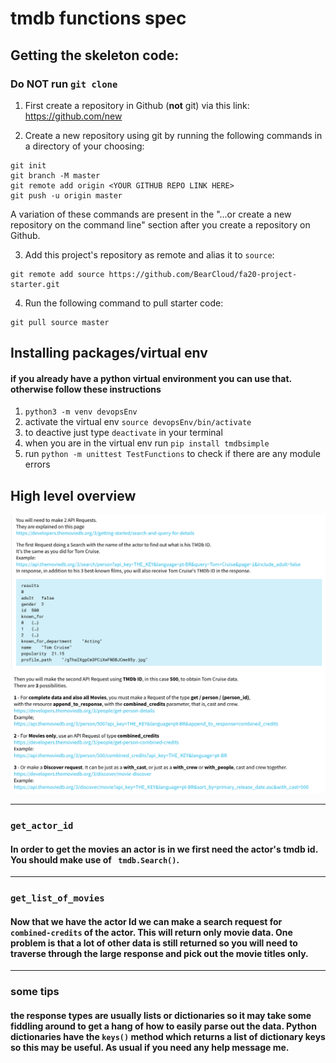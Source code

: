 # tmdb functions spec

## Getting the skeleton code:

### **Do NOT run `git clone`**

1. First create a repository in Github (**not** git) via this link: https://github.com/new

2. Create a new repository using git by running the following commands in a directory of your choosing:
```
git init
git branch -M master
git remote add origin <YOUR GITHUB REPO LINK HERE>
git push -u origin master
```
A variation of these commands are present in the "...or create a new repository on the command line" section after you create a repository on Github.

3. Add this project's repository as remote and alias it to `source`:
```
git remote add source https://github.com/BearCloud/fa20-project-starter.git
```

4. Run the following command to pull starter code:
```
git pull source master
```
## Installing packages/virtual env
#### if you already have a python virtual environment you can use that. otherwise follow these instructions
1. `python3 -m venv devopsEnv`
2. activate the virtual env `source devopsEnv/bin/activate`
3. to deactive just type `deactivate` in your terminal
4. when you are in the virtual env run `pip install tmdbsimple`
5. run `python -m unittest TestFunctions` to check if there are any module errors

## High level overview

![Alt text](/images/im1.png)
![Alt text](/images/im2.png)

---
### `get_actor_id`
#### In order to get the movies an actor is in we first need the actor's tmdb id. You should make use of <code> tmdb.Search()</code>. 
---
### `get_list_of_movies`
#### Now that we have the actor Id we can make a search request for <code> combined-credits</code> of the actor. This will return only movie data. One problem is that a lot of other data is still returned so you will need to traverse through the large response and pick out the movie titles only. 

---
### **some tips**
#### the response types are usually lists or dictionaries so it may take some fiddling around to get a hang of how to easily parse out the data. Python dictionaries have the `keys()` method which returns a list of dictionary keys so this may be useful. As usual if you need any help message me.